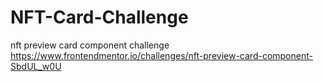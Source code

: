# NFT-Card-Challenge
nft preview card component challenge
https://www.frontendmentor.io/challenges/nft-preview-card-component-SbdUL_w0U
